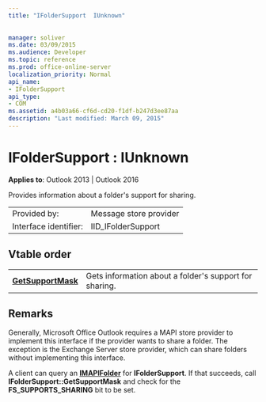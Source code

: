 ```yaml
---
title: "IFolderSupport  IUnknown"
 
 
manager: soliver
ms.date: 03/09/2015
ms.audience: Developer
ms.topic: reference
ms.prod: office-online-server
localization_priority: Normal
api_name:
- IFolderSupport
api_type:
- COM
ms.assetid: a4b03a66-cf6d-cd20-f1df-b247d3ee87aa
description: "Last modified: March 09, 2015"
---
```


# IFolderSupport : IUnknown

  
  
**Applies to**: Outlook 2013 | Outlook 2016 
  
Provides information about a folder's support for sharing.
  
|||
|:-----|:-----|
|Provided by:  <br/> |Message store provider  <br/> |
|Interface identifier:  <br/> |IID_IFolderSupport  <br/> |
   
## Vtable order

|||
|:-----|:-----|
|**[GetSupportMask](ifoldersupport-getsupportmask.md)** <br/> |Gets information about a folder's support for sharing.  <br/> |
   
## Remarks

Generally, Microsoft Office Outlook requires a MAPI store provider to implement this interface if the provider wants to share a folder. The exception is the Exchange Server store provider, which can share folders without implementing this interface.
  
A client can query an **[IMAPIFolder](imapifolderimapicontainer.md)** for **IFolderSupport**. If that succeeds, call **IFolderSupport::GetSupportMask** and check for the **FS_SUPPORTS_SHARING** bit to be set. 
  

